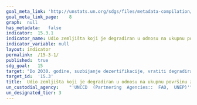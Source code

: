 ```yaml
---	
goal_meta_link:	'http://unstats.un.org/sdgs/files/metadata-compilation/Metadata-Goal-15.pdf'
goal_meta_link_page:	8
graph:	null
has_metadata:	false
indicator:	15.3.1
indicator_name:	Udio zemljišta koji je degradiran u odnosu na ukupnu površinu zemljišta
indicator_variable:	null
layout:	indicator
permalink:	/15-3-1/
published:	true
sdg_goal:	15
target:	"Do 2030. godine, suzbijanje dezertifikacije, vratiti degradirano zemljište i tla, uključujući i zemlje pogođene dezertifikacijom  usljed suše i poplave, te nastojati postići neutralnu degradaciju zemljišta u svijetu"
target_id:	'15.3'
title:	Udio zemljišta koji je degradiran u odnosu na ukupnu površinu zemljišta
un_custodial_agency:	"'UNCCD  (Partnering  Agencies::  FAO,  UNEP)'"
un_designated_tier:	3
---	
```

